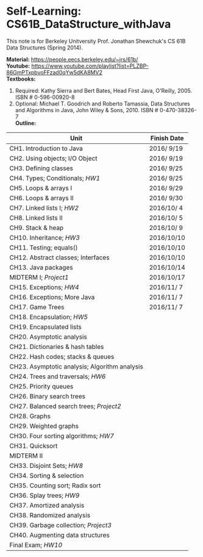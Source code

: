 # Self-Learning: CS61B_DataStructure_withJava
This note is for Berkeley Unitversity Prof. Jonathan Shewchuk's CS 61B Data Structures (Spring 2014).  
  
**Material:** https://people.eecs.berkeley.edu/~jrs/61b/   
**Youtube:** https://www.youtube.com/playlist?list=PLZBP-86GmPTxpbvoFFzad0qYw5dKA8MV2   
**Textbooks:**  
1. Required: Kathy Sierra and Bert Bates, Head First Java, O'Reilly, 2005. ISBN # 0-596-00920-8  
2. Optional: Michael T. Goodrich and Roberto Tamassia, Data Structures and Algorithms in Java, John Wiley & Sons, 2010. ISBN # 0-470-38326-7  
**Outline:**  

| Unit                             |  Finish Date  | 
|---------------------------       |-------------- | 
| CH1. Introduction to Java        | 2016/ 9/19 | 
| CH2. Using objects; I/O Object   | 2016/ 9/19 | 
| CH3. Defining classes            | 2016/ 9/25 | 
| CH4. Types; Conditionals; *HW1*  | 2016/ 9/25 | 
| CH5. Loops & arrays I            | 2016/ 9/29 | 
| CH6. Loops & arrays II           | 2016/ 9/30 | 
| CH7. Linked lists I; *HW2*       | 2016/10/ 4 | 
| CH8. Linked lists II             | 2016/10/ 5 | 
| CH9. Stack & heap                | 2016/10/ 9  | 
| CH10. Inheritance; *HW3*         | 2016/10/10  | 
| CH11. Testing; equals()          | 2016/10/10  | 
| CH12. Abstract classes; Interfaces | 2016/10/10  | 
| CH13. Java packages              | 2016/10/14 | 
| MIDTERM I; *Project1*            | 2016/10/17 | 
| CH15. Exceptions; *HW4*          | 2016/11/ 7 | 
| CH16. Exceptions; More Java      | 2016/11/ 7 | 
| CH17. Game Trees                 | 2016/11/ 7 | 
| CH18. Encapsulation; *HW5*       |  | 
| CH19. Encapsulated lists         |  | 
| CH20. Asymptotic analysis        |  | 
| CH21. Dictionaries & hash tables |  | 
| CH22. Hash codes; stacks & queues|  |
| CH23. Asymptotic analysis; Algorithm analysis |  | 
| CH24. Trees and traversals; *HW6*|  | 
| CH25. Priority queues            |  | 
| CH26. Binary search trees        |  | 
| CH27. Balanced search trees; *Project2* |  | 
| CH28. Graphs                     |  | 
| CH29. Weighted graphs            |  | 
| CH30. Four sorting algorithms; *HW7* |  | 
| CH31. Quicksort                  |  | 
| MIDTERM II                       |  | 
| CH33. Disjoint Sets; *HW8*       |  | 
| CH34. Sorting & selection        |  | 
| CH35. Counting sort; Radix sort  |  | 
| CH36. Splay trees; *HW9*         |  | 
| CH37. Amortized analysis         |  | 
| CH38. Randomized analysis        |  | 
| CH39. Garbage collection; *Project3* |  | 
| CH40. Augmenting data structures |  | 
| Final Exam; *HW10*               |  | 
